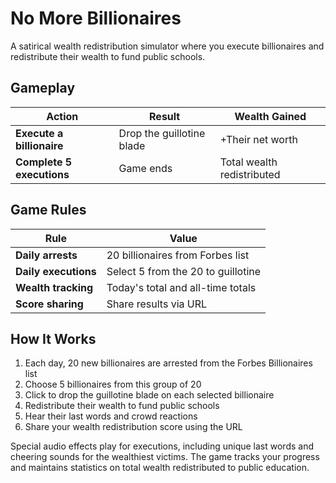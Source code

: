 # No More Billionaires

A satirical wealth redistribution simulator where you execute billionaires and redistribute their wealth to fund public schools.

## Gameplay

| Action                    | Result                    | Wealth Gained              |
| ------------------------- | ------------------------- | -------------------------- |
| **Execute a billionaire** | Drop the guillotine blade | +Their net worth           |
| **Complete 5 executions** | Game ends                 | Total wealth redistributed |

## Game Rules

| Rule                 | Value                              |
| -------------------- | ---------------------------------- |
| **Daily arrests**    | 20 billionaires from Forbes list   |
| **Daily executions** | Select 5 from the 20 to guillotine |
| **Wealth tracking**  | Today's total and all-time totals  |
| **Score sharing**    | Share results via URL              |

## How It Works

1. Each day, 20 new billionaires are arrested from the Forbes Billionaires list
2. Choose 5 billionaires from this group of 20
3. Click to drop the guillotine blade on each selected billionaire
4. Redistribute their wealth to fund public schools
5. Hear their last words and crowd reactions
6. Share your wealth redistribution score using the URL

Special audio effects play for executions, including unique last words and cheering sounds for the wealthiest victims. The game tracks your progress and maintains statistics on total wealth redistributed to public education.
